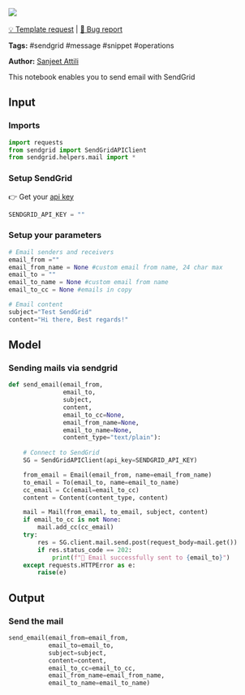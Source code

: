 <a href="https://app.naas.ai/user-redirect/naas/downloader?url=https://raw.githubusercontent.com/jupyter-naas/awesome-notebooks/master/SendGrid/SendGrid_Send_message.ipynb" target="_parent"><img src="https://naasai-public.s3.eu-west-3.amazonaws.com/open_in_naas.svg"/></a><br><br><a href="https://github.com/jupyter-naas/awesome-notebooks/issues/new?assignees=&labels=&template=template-request.md&title=Tool+-+Action+of+the+notebook+">💡 Template request</a> | <a href="https://github.com/jupyter-naas/awesome-notebooks/issues/new?assignees=&labels=&template=bug_report.md&title=">🚨 Bug report</a>

**Tags:** #sendgrid #message #snippet #operations

**Author:** [Sanjeet Attili](https://linkedin.com/in/sanjeet-attili-760bab190/)

This notebook enables you to send email with SendGrid

## Input

### Imports


```python
import requests
from sendgrid import SendGridAPIClient
from sendgrid.helpers.mail import *
```

### Setup SendGrid
👉 Get your [api key](https://app.sendgrid.com/settings/api_keys)


```python
SENDGRID_API_KEY = ""
```

### Setup your parameters


```python
# Email senders and receivers
email_from ="" 
email_from_name = None #custom email from name, 24 char max
email_to = ""
email_to_name = None #custom email from name
email_to_cc = None #emails in copy

# Email content
subject="Test SendGrid"
content="Hi there, Best regards!"
```

## Model

### Sending mails via sendgrid


```python
def send_email(email_from,
               email_to,
               subject,
               content,
               email_to_cc=None,
               email_from_name=None,
               email_to_name=None,
               content_type="text/plain"):
    
    # Connect to SendGrid
    SG = SendGridAPIClient(api_key=SENDGRID_API_KEY)

    from_email = Email(email_from, name=email_from_name)
    to_email = To(email_to, name=email_to_name)
    cc_email = Cc(email=email_to_cc)
    content = Content(content_type, content)

    mail = Mail(from_email, to_email, subject, content)
    if email_to_cc is not None:
        mail.add_cc(cc_email)
    try:
        res = SG.client.mail.send.post(request_body=mail.get())
        if res.status_code == 202:
            print(f"📧 Email successfully sent to {email_to}")
    except requests.HTTPError as e:
        raise(e)
```

## Output

### Send the mail


```python
send_email(email_from=email_from,
           email_to=email_to,
           subject=subject,
           content=content,
           email_to_cc=email_to_cc,
           email_from_name=email_from_name,
           email_to_name=email_to_name)
```
